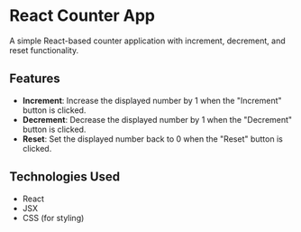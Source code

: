 # React Counter App

A simple React-based counter application with increment, decrement, and reset functionality.

## Features

- **Increment**: Increase the displayed number by 1 when the "Increment" button is clicked.
- **Decrement**: Decrease the displayed number by 1 when the "Decrement" button is clicked.
- **Reset**: Set the displayed number back to 0 when the "Reset" button is clicked.

## Technologies Used

- React
- JSX
- CSS (for styling)
